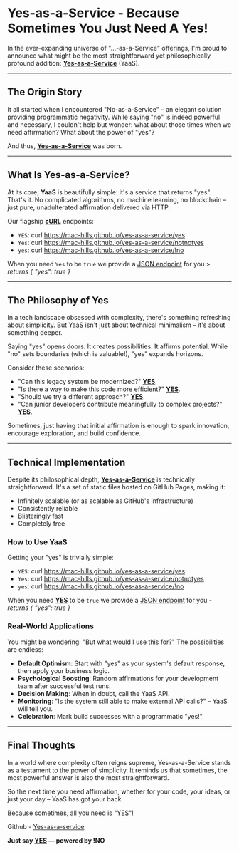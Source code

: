 
# Yes-as-a-Service - Because Sometimes You Just Need A Yes!

In the ever-expanding universe of "...-as-a-Service" offerings, I'm proud to announce what might be the most straightforward yet philosophically profound addition: **[Yes-as-a-Service](https://github.com/mac-hills/yes-as-a-service)** (YaaS).

---

## The Origin Story

It all started when I encountered "No-as-a-Service" – an elegant solution providing programmatic negativity. While saying "no" is indeed powerful and necessary, I couldn't help but wonder: what about those times when we need affirmation? What about the power of "yes"?

And thus, **[Yes-as-a-Service](https://github.com/mac-hills/yes-as-a-service)** was born.

---

## What Is Yes-as-a-Service?

At its core, **YaaS** is beautifully simple: it's a service that returns "yes". That's it. No complicated algorithms, no machine learning, no blockchain – just pure, unadulterated affirmation delivered via HTTP.

Our flagship **[cURL](https://curl.se/download.html)** endpoints:

- `YES`: curl https://mac-hills.github.io/yes-as-a-service/yes
- `Yes`: curl https://mac-hills.github.io/yes-as-a-service/notnotyes
- `yes`: curl https://mac-hills.github.io/yes-as-a-service/!no

When you need `Yes` to be `true` we provide a [JSON endpoint](https://mac-hills.github.io/yes-as-a-service/yes.json) for you > _returns { "yes": true }_

---

## The Philosophy of Yes

In a tech landscape obsessed with complexity, there's something refreshing about simplicity. But YaaS isn't just about technical minimalism – it's about something deeper.

Saying "yes" opens doors. It creates possibilities. It affirms potential. While "no" sets boundaries (which is valuable!), "yes" expands horizons.

Consider these scenarios:

- "Can this legacy system be modernized?" **[YES](https://github.com/mac-hills/yes-as-a-service)**.
- "Is there a way to make this code more efficient?" **[YES](https://github.com/mac-hills/yes-as-a-service)**.
- "Should we try a different approach?" **[YES](https://github.com/mac-hills/yes-as-a-service)**.
- "Can junior developers contribute meaningfully to complex projects?" **[YES](https://github.com/mac-hills/yes-as-a-service)**.

Sometimes, just having that initial affirmation is enough to spark innovation, encourage exploration, and build confidence.

---

## Technical Implementation

Despite its philosophical depth, **[Yes-as-a-Service](https://github.com/mac-hills/yes-as-a-service)** is technically straightforward. It's a set of static files hosted on GitHub Pages, making it:

- Infinitely scalable (or as scalable as GitHub's infrastructure)
- Consistently reliable
- Blisteringly fast
- Completely free

### How to Use YaaS

Getting your "yes" is trivially simple:

- `YES`: curl https://mac-hills.github.io/yes-as-a-service/yes
- `Yes`: curl https://mac-hills.github.io/yes-as-a-service/notnotyes
- `yes`: curl https://mac-hills.github.io/yes-as-a-service/!no

When you need **[YES](https://github.com/mac-hills/yes-as-a-service)** to be `true` we provide a [JSON endpoint](https://mac-hills.github.io/yes-as-a-service/yes.json) for you - _returns { "yes": true }_


### Real-World Applications

You might be wondering: "But what would I use this for?" The possibilities are endless:
- **Default Optimism**: Start with "yes" as your system's default response, then apply your business logic.
- **Psychological Boosting**: Random affirmations for your development team after successful test runs.
- **Decision Making**: When in doubt, call the YaaS API.
- **Monitoring**: "Is the system still able to make external API calls?" – YaaS will tell you.
- **Celebration**: Mark build successes with a programmatic "yes!"

---

## Final Thoughts

In a world where complexity often reigns supreme, Yes-as-a-Service stands as a testament to the power of simplicity. It reminds us that sometimes, the most powerful answer is also the most straightforward.

So the next time you need affirmation, whether for your code, your ideas, or just your day – YaaS has got your back.

Because sometimes, all you need is "[YES](https://github.com/mac-hills/yes-as-a-service)"!

Github - [Yes-as-a-service](https://github.com/mac-hills/yes-as-a-service) 

**Just say [YES](https://github.com/mac-hills/yes-as-a-service) — powered by !NO**
